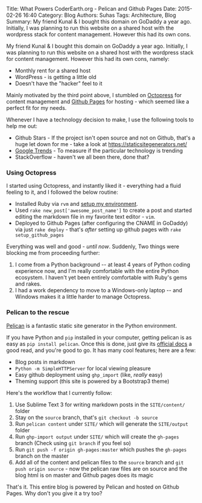 Title: What Powers CoderEarth.org - Pelican and Github Pages
Date: 2015-02-26 16:40
Category: Blog
Authors: Suhas
Tags: Architecture, Blog
Summary: My friend Kunal & I bought this domain on GoDaddy a year ago. Initially, I was planning to run this website on a shared host with the wordpress stack for content management. However this had its own cons.


My friend Kunal & I bought this domain on GoDaddy a year ago. Initially, I was planning to run this website on a shared host with the wordpress stack for content management. However this had its own cons, namely:

* Monthly rent for a shared host
* WordPress - is getting a little old
* Doesn't have the "hacker" feel to it

Mainly motivated by the third point above, I stumbled on [Octopress](http://octopress.org/) for content management and [Github Pages](https://pages.github.com/) for hosting - which seemed like a perfect fit for my needs.

Whenever I have a technology decision to make, I use the following tools to help me out:

* Github Stars - If the project isn't open source and not on Github, that's a huge let down for me - take a look at https://staticsitegenerators.net/
* [Google Trends](http://www.google.co.in/trends/) - To measure if the particular technology is trending
* StackOverflow - haven't we all been there, done that?

### Using Octopress 

I started using Octopress, and instantly liked it - everything had a fluid feeling to it, and I followed the below routine:

* Installed Ruby via `rvm` and [setup my environment](http://octopress.org/docs/setup/).
* Used `rake new_post['awesome_post_name']` to create a post and started editing the markdown file in my favorite text editor - `vim`.
* Deployed to Github Pages (after configuring the CNAME in GoDaddy) via just `rake deploy` - that's *after* setting up github pages with `rake setup_github_pages`

Everything was well and good - *until now*. Suddenly, Two things were blocking me from proceeding further: 

1. I come from a Python background -- at least 4 years of Python coding experience now, and I'm really comfortable with the entire Python ecosystem. I haven't yet been entirely comfortable with Ruby's gems and rakes.
2. I had a work dependency to move to a Windows-only laptop -- and Windows makes it a little harder to manage Octopress.

### Pelican to the rescue

[Pelican](http://blog.getpelican.com/) is a fantastic static site generator in the Python environment.

If you have Python and `pip` installed in your computer, getting pelican is as easy as `pip install pelican`. Once this is done, just give its [official docs](http://docs.getpelican.com/en/3.5.0/) a good read, and you're good to go. It has many cool features; here are a few:

* Blog posts in markdown
* `Python -m SimpleHTTPServer` for local viewing pleasure
* Easy github deployment using `ghp_import` (like, *really* easy)
* Theming support (this site is powered by a Bootstrap3 theme)

Here's the workflow that I currently follow:

1. Use Sublime Text 3 for writing markdown posts in the `SITE/content/` folder
2. Stay on the `source` branch, that's `git checkout -b source`
3. Run `pelican content` under `SITE/` which will generate the `SITE/output` folder
4. Run `ghp-import output` under `SITE/` which will create the `gh-pages` branch (Check using `git branch` if you feel so)
5. Run `git push -f origin gh-pages:master` which pushes the `gh-pages` branch on the master
6. Add all of the content and pelican files to the `source` branch and `git push origin source` - now the pelican raw files are on source and the blog html is on master and Github pages does its magic 

That's it. This entire blog is powered by Pelican and hosted on Github Pages. Why don't you give it a try too?